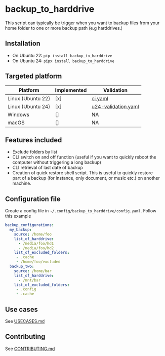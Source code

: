 # backup_to_harddrive

This script can typically be trigger when you want to backup files from your
home folder to one or more backup path (e.g harddrives.)

## Installation

- On Ubuntu 22: `pip install backup_to_harddrive`
- On Ubuntu 24: `pipx install backup_to_harddrive`

## Targeted platform

| Platform       | Implemented | Validation |
|----------------|--------------------| ----|
| Linux (Ubuntu 22)         | [x]  | [ci.yaml](../.github/workflows/ci.yaml#L20)|
| Linux (Ubuntu 24)         | [x]  | [u24-validation.yaml](../.github/workflows/u24-validation.yaml#L20) |
| Windows        | [] | NA |
| macOS          | []  | NA |

## Features included

- Exclude folders by list
- CLI switch on and off function (useful if you want to quickly reboot
the computer without triggering a long backup)
- CLI retrieval of last date of backup
- Creation of quick restore shell script. This is useful to quickly restore
part of a backup (for instance, only document, or music etc.) on another machine.

## Configuration file

Create a config file in `~/.config/backup_to_harddrive/config.yaml`.
Follow this example

```yaml
backup_configurations:
  my_backup:
    source: /home/foo
    list_of_harddrive:
      - /media/foo/hd1
      - /media/foo/hd2
    list_of_excluded_folders:
     - .cache
     - /home/foo/excluded
  backup_two:
    source: /home/bar
    list_of_harddrive:
      - /mnt/bar
    list_of_excluded_folders:
     - .config
     - .cache
```

## Use cases

See [USECASES.md](USECASES.md)

## Contributing

See [CONTRIBUTING.md](../CONTRIBUTING.md)
